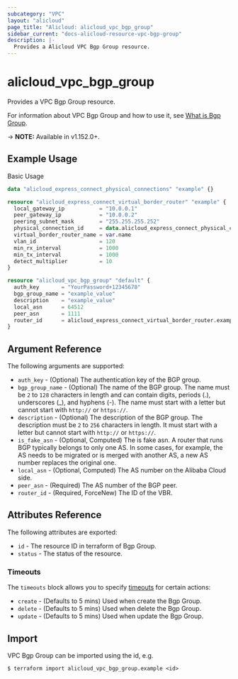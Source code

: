 ```yaml
---
subcategory: "VPC"
layout: "alicloud"
page_title: "Alicloud: alicloud_vpc_bgp_group"
sidebar_current: "docs-alicloud-resource-vpc-bgp-group"
description: |-
  Provides a Alicloud VPC Bgp Group resource.
---
```


# alicloud\_vpc\_bgp\_group

Provides a VPC Bgp Group resource.

For information about VPC Bgp Group and how to use it, see [What is Bgp Group](https://www.alibabacloud.com/help/en/doc-detail/91267.html).

-> **NOTE:** Available in v1.152.0+.

## Example Usage

Basic Usage

```terraform
data "alicloud_express_connect_physical_connections" "example" {}

resource "alicloud_express_connect_virtual_border_router" "example" {
  local_gateway_ip           = "10.0.0.1"
  peer_gateway_ip            = "10.0.0.2"
  peering_subnet_mask        = "255.255.255.252"
  physical_connection_id     = data.alicloud_express_connect_physical_connections.example.connections.0.id
  virtual_border_router_name = var.name
  vlan_id                    = 120
  min_rx_interval            = 1000
  min_tx_interval            = 1000
  detect_multiplier          = 10
}

resource "alicloud_vpc_bgp_group" "default" {
  auth_key       = "YourPassword+12345678"
  bgp_group_name = "example_value"
  description    = "example_value"
  local_asn      = 64512
  peer_asn       = 1111
  router_id      = alicloud_express_connect_virtual_border_router.example.id
}

```

## Argument Reference

The following arguments are supported:

* `auth_key` - (Optional) The authentication key of the BGP group.
* `bgp_group_name` - (Optional) The name of the BGP group. The name must be `2` to `128` characters in length and can contain digits, periods (.), underscores (_), and hyphens (-). The name must start with a letter but cannot start with `http://` or `https://`.
* `description` - (Optional) The description of the BGP group. The description must be `2` to `256` characters in length. It must start with a letter but cannot start with `http://` or `https://`.
* `is_fake_asn` - (Optional, Computed) The is fake asn. A router that runs BGP typically belongs to only one AS. In some cases, for example, the AS needs to be migrated or is merged with another AS, a new AS number replaces the original one.
* `local_asn` - (Optional, Computed) The AS number on the Alibaba Cloud side.
* `peer_asn` - (Required) The AS number of the BGP peer.
* `router_id` - (Required, ForceNew) The ID of the VBR.

## Attributes Reference

The following attributes are exported:

* `id` - The resource ID in terraform of Bgp Group.
* `status` - The status of the resource.

### Timeouts

The `timeouts` block allows you to specify [timeouts](https://www.terraform.io/docs/configuration-0-11/resources.html#timeouts) for certain actions:

* `create` - (Defaults to 5 mins) Used when create the Bgp Group.
* `delete` - (Defaults to 5 mins) Used when delete the Bgp Group.
* `update` - (Defaults to 5 mins) Used when update the Bgp Group.

## Import

VPC Bgp Group can be imported using the id, e.g.

```
$ terraform import alicloud_vpc_bgp_group.example <id>
```